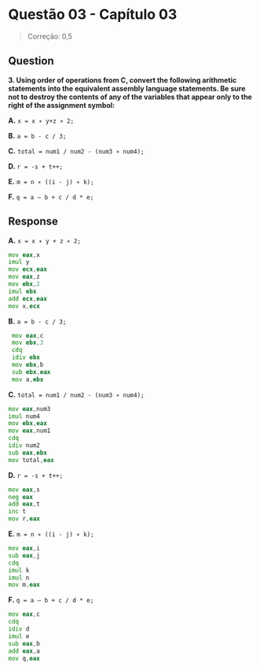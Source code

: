 # Questão 03 - Capítulo 03

> Correção: 0,5

## Question

**<p>3. Using order of operations from C, convert the following arithmetic statements into the equivalent assembly language statements. Be sure not to destroy the contents of any of the variables that appear only to the right of the assignment symbol:</p>**
**<p>A.** ``x = x ∗ y+z ∗ 2;``</p>
**<p>B.** ``a = b - c / 3;``</p>
**<p>C.** ``total = num1 / num2 - (num3 ∗ num4);``</p>
**<p>D.** ``r = -s + t++;``</p>
**<p>E.** ``m = n ∗ ((i - j) ∗ k);``</p>
**<p>F.** ``q = a – b + c / d * e;``</p>


## Response

**<p>A.** ``x = x ∗ y + z ∗ 2;``</p>

```asm
mov eax,x
imul y
mov ecx,eax
mov eax,z
mov ebx,2
imul ebx
add ecx,eax
mov x,ecx 
```

**<p>B.** ``a = b - c / 3;``</p>

```asm
 mov eax,c
 mov ebx,3
 cdq
 idiv ebx
 mov ebx,b
 sub ebx,eax
 mov a,ebx
```

**<p>C.** ``total = num1 / num2 - (num3 ∗ num4);``</p>

```asm
mov eax,num3
imul num4
mov ebx,eax
mov eax,num1
cdq
idiv num2
sub eax,ebx
mov total,eax
```

**<p>D.** ``r = -s + t++;``</p>

```asm
mov eax,s
neg eax
add eax,t
inc t
mov r,eax
```

**<p>E.** ``m = n ∗ ((i - j) ∗ k);``</p>

```asm
mov eax,i
sub eax,j
cdq
imul k
imul n
mov m,eax
```
**<p>F.** ``q = a – b + c / d * e;``</p>

```asm
mov eax,c
cdq
idiv d
imul e
sub eax,b
add eax,a
mov q,eax
```
